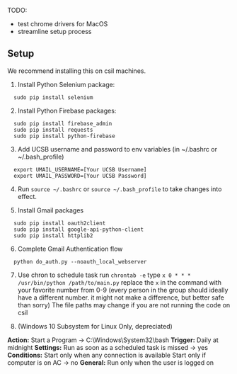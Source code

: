 TODO:
* test chrome drivers for MacOS
* streamline setup process


## Setup
We recommend installing this on csil machines.

  1. Install Python Selenium package: 
```
  sudo pip install selenium
```
  2. Install Python Firebase packages:
```
  sudo pip install firebase_admin
  sudo pip install requests
  sudo pip install python-firebase
```
  3. Add UCSB username and password to env variables (in ~/.bashrc or ~/.bash_profile)
```
  export UMAIL_USERNAME=[Your UCSB Username]
  export UMAIL_PASSWORD=[Your UCSB Password]
```
  4. Run `source ~/.bashrc` or `source ~/.bash_profile` to take changes into effect.

  5. Install Gmail packages
```
  sudo pip install oauth2client
  sudo pip install google-api-python-client
  sudo pip install httplib2
```
  6. Complete Gmail Authentication flow
```
  python do_auth.py --noauth_local_webserver
```

  7. Use chron to schedule task
  run `chrontab -e`
  type `x 0 * * *  /usr/bin/python /path/to/main.py`
  replace the `x` in the command with your favorite number from 0-9 (every person in the group should ideally have a different number. it might not make a difference, but better safe than sorry)
  The file paths may change if you are not running the code on csil

  8. (Windows 10 Subsystem for Linux Only, depreciated)

**Action:** 
Start a Program -> C:\Windows\System32\bash
**Trigger:** 
Daily at midnight
**Settings:** 
Run as soon as a scheduled task is missed -> yes
**Conditions:** 
Start only when any connection is available
Start only if computer is on AC -> no
**General:**
Run only when the user is logged on

